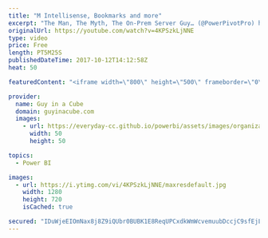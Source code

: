 ```yaml
---
title: "M Intellisense, Bookmarks and more"
excerpt: "The Man, The Myth, The On-Prem Server Guy… (@PowerPivotPro) https://powerpivotpro.com/2017/10/interview-chris-finlan-power-bi-report-server/  M QUERY EXTENSION FOR VISUAL STUDIO CODE (@BrettPowell76) https://insightsquest.com/2017/10/05/m-query-extension-for-visual-studio-code/  Walk Through Of Many"
originalUrl: https://youtube.com/watch?v=4KPSzkLjNNE
type: video
price: Free
length: PT5M25S
publishedDateTime: 2017-10-12T14:12:58Z
heat: 50

featuredContent: "<iframe width=\"800\" height=\"500\" frameborder=\"0\" src=\"https://www.youtube.com/embed/4KPSzkLjNNE\" allow=\"accelerometer; autoplay; encrypted-media; gyroscope; picture-in-picture\" allowfullscreen></iframe>"

provider:
  name: Guy in a Cube
  domain: guyinacube.com
  images:
    - url: https://everyday-cc.github.io/powerbi/assets/images/organizations/guyinacube.com-50x50.jpg
      width: 50
      height: 50

topics:
  - Power BI

images:
  - url: https://i.ytimg.com/vi/4KPSzkLjNNE/maxresdefault.jpg
    width: 1280
    height: 720
    isCached: true

secured: "IDuWjeEIOmNax8j8Z9iQUbr0BUBK1E8ReqUPCxdkWmWcvemuubDccjC9sfEjLs59rrid5TgEpUgemU3EX7H2Zg9+e8ZmvBLPxFJSD3evj8gLSsjLgZS3l2a9DAsG3qBz9JSuXbAfECeE1FkH8eVTVNxajM2zwg9vGFM/jN/JZ8Y0APiGT12yVdOilYtuxDPjb0DPHiX+XOqISrRrpKJoUxVK536YsJou+WpJv9+4UqqfyofMTun+UgD49G2Tmr399GSDbToItKGtvI5jqV5nPES/I8DTiLuXmSUOdBvUVevbCKRCtVB801hBPE69J2E2FT5Q/3Sz7vTqv3EGCFV1ArcrHgQ1p7JyibSy2lBLbC6BmJA0tbp2skOWmQZrRq/VDjFMMFS/NHBWgQvhY2eBVa1ksvP8Tbdn9uHEo9g3klk=;eyrjuOK7TEWTBhIFTq74Rw=="
---
```


